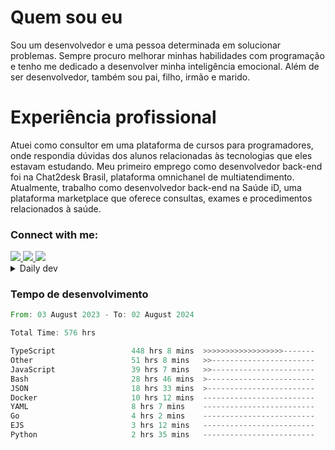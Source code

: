 # Quem sou eu
Sou um desenvolvedor e uma pessoa determinada em solucionar problemas. Sempre procuro melhorar minhas habilidades com programação e tenho me dedicado a desenvolver minha inteligência emocional. Além de ser desenvolvedor, também sou pai, filho, irmão e marido.

# Experiência profissional
Atuei como consultor em uma plataforma de cursos para programadores, onde respondia dúvidas dos alunos relacionadas às tecnologias que eles estavam estudando.
Meu primeiro emprego como desenvolvedor back-end foi na Chat2desk Brasil, plataforma omnichanel de multiatendimento.
Atualmente, trabalho como desenvolvedor back-end na Saúde iD, uma plataforma marketplace que oferece consultas, exames e procedimentos relacionados à saúde.

### Connect with me:
<a href="https://www.linkedin.com/in/theusmoreira" target="_blank" >
<img src="https://img.shields.io/badge/linkedin-%230077B5.svg?&style=for-the-badge&logo=linkedin&logoColor=white ">
</a>
<a href="https://www.instagram.com/matheus.s.moreira/" target="_blank">
<img src="https://img.shields.io/badge/instagram-%23E4405F.svg?&style=for-the-badge&logo=instagram&logoColor=white">
</a>
<a href="mailto:matheussm301@gmail.com"  target="_blank">
<img src="https://img.shields.io/badge/gmail-%23E4405F.svg?&style=for-the-badge&logo=gmail&logoColor=white">
</a>


<details>
  <summary>Daily dev </summary>
<p>
  <a href="https://app.daily.dev/matheussantos"><img src="https://github.com/matheus-santos-moreira/matheus-santos-moreira/blob/master/devcard.svg" width="200" alt="Matheus Santos's Dev Card"/></a>
 </p>
</details>

<h3>Tempo de desenvolvimento</h3>

<!--START_SECTION:waka-->

```rust
From: 03 August 2023 - To: 02 August 2024

Total Time: 576 hrs

TypeScript                 448 hrs 8 mins  >>>>>>>>>>>>>>>>>>-------   71.46 %
Other                      51 hrs 8 mins   >>-----------------------   08.15 %
JavaScript                 39 hrs 7 mins   >>-----------------------   06.24 %
Bash                       28 hrs 46 mins  >------------------------   04.59 %
JSON                       18 hrs 33 mins  >------------------------   02.96 %
Docker                     10 hrs 12 mins  -------------------------   01.63 %
YAML                       8 hrs 7 mins    -------------------------   01.30 %
Go                         4 hrs 2 mins    -------------------------   00.64 %
EJS                        3 hrs 12 mins   -------------------------   00.51 %
Python                     2 hrs 35 mins   -------------------------   00.41 %
```

<!--END_SECTION:waka-->
